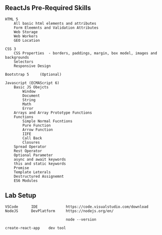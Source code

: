 ReactJs Pre-Required Skills
-------------------------------------------------------

    HTML 5
        All basic html elements and attributes
        Form Eleemnts and Validation Attributes
        Web Storage
        Web Workers
        GEO Location

    CSS 3
        CSS Properties  - borders, paddings, margin, box model, images and backgrounds
        Selectors
        Responsive Design

    Bootstrap 5     (Optional)

    Javascript (ECMAScript 6)
        Basic JS Obejcts
            Window
            Document
            String
            Math
            Error
        Arrays and Array Prototype Functions
        Functions
            Simple Normal Fucntions
            Pure Function
            Arrow Function
            IIFE
            Call Back
            Closures
        Spread Operator
        Rest Operator
        Optional Parameter
        async and await keywords
        this and static keywords
        Promise
        Template Leterals
        Destructured Assignemnt
        ES6 Modules

Lab Setup
--------------------------------------------------------
    VSCode      IDE             https://code.visualstudio.com/download
    NodeJS      DevPlatform     https://nodejs.org/en/

                                node --version

    create-react-app    dev tool



